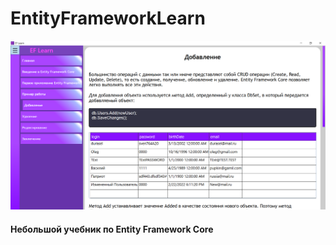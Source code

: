 # EntityFrameworkLearn

![Иллюстрация к проекту](https://github.com/durasel74/EntityFrameworkLearn/blob/master/EFLearnDemo.png)

#### Небольшой учебник по Entity Framework Core
